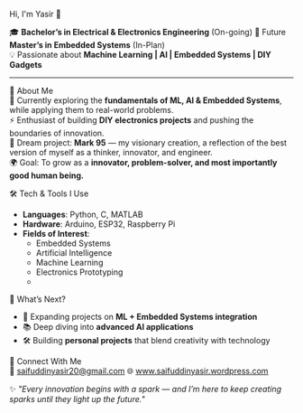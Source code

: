 Hi, I'm Yasir 👋  

🎓 **Bachelor’s in Electrical & Electronics Engineering**  (On-going) 
🚀 Future **Master’s in Embedded Systems** (In-Plan)  
💡 Passionate about **Machine Learning | AI | Embedded Systems | DIY Gadgets**  

---

🌟 About Me  
🌱 Currently exploring the **fundamentals of ML, AI & Embedded Systems**, while applying them to real-world problems.  
⚡ Enthusiast of building **DIY electronics projects** and pushing the boundaries of innovation.  
🤖 Dream project: **Mark 95** — my visionary creation, a reflection of the best version of myself as a thinker, innovator, and engineer.  
🌍 Goal: To grow as a **innovator, problem-solver, and most importantly good human being.**  


🛠️ Tech & Tools I Use  
- **Languages**: Python, C, MATLAB  
- **Hardware**: Arduino, ESP32, Raspberry Pi  
- **Fields of Interest**:  
  - Embedded Systems  
  - Artificial Intelligence  
  - Machine Learning  
  - Electronics Prototyping
  - 

📌 What’s Next?  
- 🔭 Expanding projects on **ML + Embedded Systems integration**  
- 📚 Deep diving into **advanced AI applications**  
- 🛠️ Building **personal projects** that blend creativity with technology  


💬 Connect With Me  
📧 saifuddinyasir20@gmail.com
🌐  www.saifuddinyasir.wordpress.com


✨ *"Every innovation begins with a spark — and I’m here to keep creating sparks until they light up the future."*



